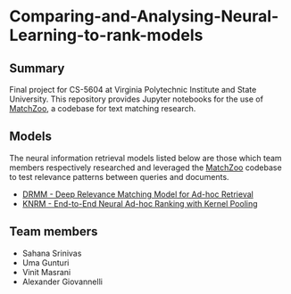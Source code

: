# Comparing-and-Analysing-Neural-Learning-to-rank-models

## Summary
Final project for CS-5604 at Virginia Polytechnic Institute and State University. This repository provides Jupyter notebooks for the use of <a href="https://github.com/NTMC-Community/MatchZoo">MatchZoo</a>, a codebase for text matching research.

## Models
The neural information retrieval models listed below are those which team members respectively researched and leveraged the <a href="https://github.com/NTMC-Community/MatchZoo">MatchZoo</a> codebase to test relevance patterns between queries and documents.
<ul>
    <li>
        <a href="http://www.bigdatalab.ac.cn/~gjf/papers/2016/CIKM2016a_guo.pdf">DRMM - Deep Relevance Matching Model for Ad-hoc Retrieval</a>
    </li>
    <li>
        <a href="https://arxiv.org/abs/1706.06613">KNRM - End-to-End Neural Ad-hoc Ranking with Kernel Pooling</a>
    </li>
</ul>

## Team members
<ul>
    <li>Sahana Srinivas</li>
    <li>Uma Gunturi</li>
    <li>Vinit Masrani</li>
    <li>Alexander Giovannelli</li>
</ul>
